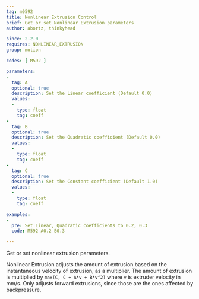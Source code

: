 ```yaml
---
tag: m0592
title: Nonlinear Extrusion Control
brief: Get or set Nonlinear Extrusion parameters
author: abortz, thinkyhead

since: 2.2.0
requires: NONLINEAR_EXTRUSION
group: motion

codes: [ M592 ]

parameters:
-
  tag: A
  optional: true
  description: Set the Linear coefficient (Default 0.0)
  values:
  -
    type: float
    tag: coeff
-
  tag: B
  optional: true
  description: Set the Quadratic coefficient (Default 0.0)
  values:
  -
    type: float
    tag: coeff
-
  tag: C
  optional: true
  description: Set the Constant coefficient (Default 1.0)
  values:
  -
    type: float
    tag: coeff

examples:
-
  pre: Set Linear, Quadratic coefficients to 0.2, 0.3
  code: M592 A0.2 B0.3

---
```

Get or set nonlinear extrusion parameters.

Nonlinear Extrusion adjusts the amount of extrusion based on the instantaneous velocity of extrusion, as a multiplier. The amount of extrusion is multiplied by `max(C, C + A*v + B*v^2)` where `v` is extruder velocity in mm/s. Only adjusts forward extrusions, since those are the ones affected by backpressure.
